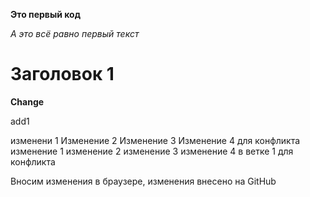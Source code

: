 **Это первый код**

*А это всё равно первый текст*

# Заголовок 1

**Change**

add1

изменени 1
Изменение 2
Изменение 3
Изменение 4 для конфликта   
изменение 1
изменение 2
изменение 3
изменение 4 в ветке 1 для конфликта

Вносим изменения в браузере, изменения внесено на GitHub
